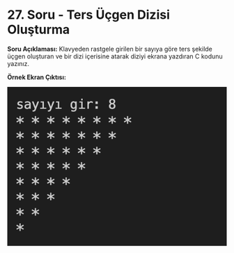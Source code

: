 # 27. Soru - Ters Üçgen Dizisi Oluşturma

**Soru Açıklaması:**
Klavyeden rastgele girilen bir sayıya göre ters şekilde üçgen oluşturan ve bir dizi içerisine atarak diziyi ekrana yazdıran C kodunu yazınız.

**Örnek Ekran Çıktısı:**

![alt text](../Ekran-Çıktıları/Ekran-Resmi_27.png)
